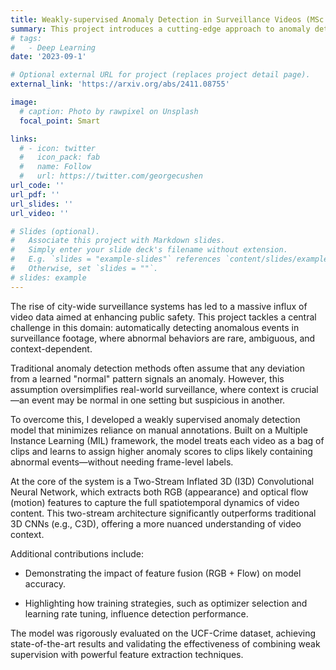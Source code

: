 ```yaml
---
title: Weakly-supervised Anomaly Detection in Surveillance Videos (MSc Thesis)
summary: This project introduces a cutting-edge approach to anomaly detection in urban surveillance systems using Two-Stream Inflated 3D (I3D) Convolutional Networks. By capturing both spatial and temporal features more effectively than traditional methods, our model significantly improves detection precision. Leveraging a weakly supervised Multiple Instance Learning (MIL) framework, we treat surveillance videos as collections of ranked clips, enabling efficient anomaly identification with minimal manual labeling. Optimized for real-world deployment, this scalable and high-performing solution sets new standards in public safety technology through intelligent, context-aware video analysis. [Code](https://github.com/sarehsoltani/Weakly-Supervised-Anomaly-Detection-in-Surveillance-Videos-Based-on-Two-Stream-I3D-ConvNet)
# tags:
#   - Deep Learning
date: '2023-09-1'

# Optional external URL for project (replaces project detail page).
external_link: 'https://arxiv.org/abs/2411.08755'

image:
  # caption: Photo by rawpixel on Unsplash
  focal_point: Smart

links:
  # - icon: twitter
  #   icon_pack: fab
  #   name: Follow
  #   url: https://twitter.com/georgecushen
url_code: ''
url_pdf: ''
url_slides: ''
url_video: ''

# Slides (optional).
#   Associate this project with Markdown slides.
#   Simply enter your slide deck's filename without extension.
#   E.g. `slides = "example-slides"` references `content/slides/example-slides.md`.
#   Otherwise, set `slides = ""`.
# slides: example
---
```


The rise of city-wide surveillance systems has led to a massive influx of video data aimed at enhancing public safety. This project tackles a central challenge in this domain: automatically detecting anomalous events in surveillance footage, where abnormal behaviors are rare, ambiguous, and context-dependent.

Traditional anomaly detection methods often assume that any deviation from a learned "normal" pattern signals an anomaly. However, this assumption oversimplifies real-world surveillance, where context is crucial—an event may be normal in one setting but suspicious in another.

To overcome this, I developed a weakly supervised anomaly detection model that minimizes reliance on manual annotations. Built on a Multiple Instance Learning (MIL) framework, the model treats each video as a bag of clips and learns to assign higher anomaly scores to clips likely containing abnormal events—without needing frame-level labels.

At the core of the system is a Two-Stream Inflated 3D (I3D) Convolutional Neural Network, which extracts both RGB (appearance) and optical flow (motion) features to capture the full spatiotemporal dynamics of video content. This two-stream architecture significantly outperforms traditional 3D CNNs (e.g., C3D), offering a more nuanced understanding of video context.

Additional contributions include:

- Demonstrating the impact of feature fusion (RGB + Flow) on model accuracy.

- Highlighting how training strategies, such as optimizer selection and learning rate tuning, influence detection performance.

The model was rigorously evaluated on the UCF-Crime dataset, achieving state-of-the-art results and validating the effectiveness of combining weak supervision with powerful feature extraction techniques.